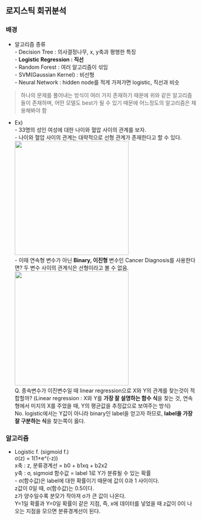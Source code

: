 ## 로지스틱 회귀분석
### 배경
- 알고리즘 종류
<br> - Decision Tree : 의사결정나무, x, y축과 평행한 특징
<br> - **Logistic Regression : 직선**
<br> - Random Forest : 여러 알고리즘이 섞임
<br> - SVM(Gaussian Kernel) : 비선형
<br> - Neural Network : hidden node를 적게 가져가면 logistic, 직선과 비슷
>하나의 문제를 풀어내는 방식이 여러 가지 존재하기 때문에 위와 같은 알고리즘들이 존재하며, 어떤 모델도 best가 될 수 있기 때문에 어느정도의 알고리즘은 채용해봐야 함

- Ex)
<br> - 33명의 성인 여성에 대한 나이와 혈압 사이의 관계를 보자.
<br> - 나이와 혈압 사이의 관계는 대략적으로 선형 관계가 존재한다고 할 수 있다.
<br> <img width="300" src="https://user-images.githubusercontent.com/89369520/141037043-f33139ea-64b6-49eb-b901-18e1384b10b8.png">
<br> - 이때 연속형 변수가 아닌 **Binary, 이진형** 변수인 Cancer Diagnosis를 사용한다면? 두 변수 사이의 관계식은 선형이라고 볼 수 없음.
<br> <img width="300" src="https://user-images.githubusercontent.com/89369520/141037154-b1a99109-8da5-4c36-88d2-7fef763a9364.png">
<br> Q. 종속변수가 이진변수일 때 linear regression으로 X와 Y의 관계를 찾는것이 적합할까? (Linear regression : X와 Y를 **가장 잘 설명하는 함수 식**을 찾는 것, 연속형에서 미지의 X를 주었을 때, Y의 평균값을 추정값으로 보여주는 방식)
<br> No. logistic에서는 Y값이 아니라 binary인 label을 얻고자 하므로, **label을 가장 잘 구분하는 식**을 찾는쪽이 옳다.

### 알고리즘
- Logistic f. (sigmoid f.)
<br> σ(z) = 1(1+e^(-z))
<br> x축 : z, 분류경계선 = b0 + b1xq + b2x2
<br> y축 : σ, sigmoid 함수값 = label 1로 Y가 분류될 수 있는 확률
<br> - σ(함수값)은 label에 대한 확률이기 때문에 값이 0과 1 사이이다.
<br> z값이 0일 때, σ(함수값)는 0.5이다.
<br> z가 양수일수록 분모가 작아져 σ가 큰 값이 나온다.
<br> Y=1일 확률과 Y=0일 확률이 같은 지점, 즉, x에 데이터를 넣었을 때 z값이 0이 나오는 지점을 모으면 분류경계선이 된다.



